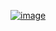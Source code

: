 ﻿[![image](https://github.com/user-attachments/assets/5e85fb50-8c4d-4581-959a-331fa3741b09)](https://www.acmicpc.net/problem/9466)